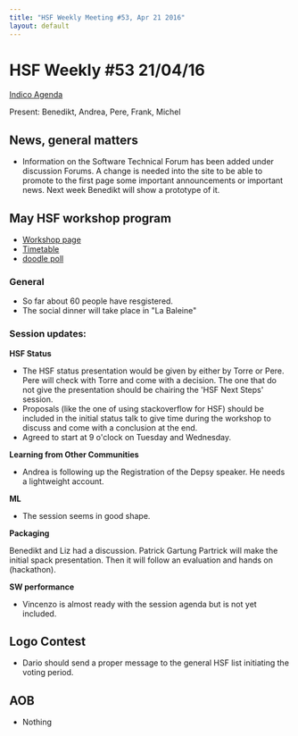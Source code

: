 ```yaml
---
title: "HSF Weekly Meeting #53, Apr 21 2016"
layout: default
---
```


# HSF Weekly #53 21/04/16

[Indico Agenda](https://indico.cern.ch/event/523494/)

Present: Benedikt, Andrea, Pere, Frank, Michel

## News, general matters
- Information on the Software Technical Forum has been added under discussion Forums. A change is needed into 
 the site to be able to promote to the first page some important announcements or important news. Next week Benedikt will
 show a prototype of it. 

## May HSF workshop program

- [Workshop page](https://indico.cern.ch/event/496146/)
- [Timetable](https://indico.cern.ch/event/496146/other-view?view=standard)
- [doodle poll](http://doodle.com/poll/8hpxredhnci2i8xh)

### General
- So far about 60 people have resgistered.
- The social dinner will take place in "La Baleine" 

### Session updates:

**HSF Status**

- The HSF status presentation would be given by either by Torre or Pere. Pere will check with Torre and come with a decision. 
  The one that do not give the presentation should be chairing the 'HSF Next Steps' session. 
- Proposals (like the one of using stackoverflow for HSF) should be included in the initial status talk to give time 
  during the workshop to discuss and come with a conclusion at the end.  
- Agreed to start at 9 o'clock on Tuesday and Wednesday.

**Learning from Other Communities**
- Andrea is following up the Registration of the Depsy speaker. He needs a lightweight account.

**ML**

- The session seems in good shape.

**Packaging**

Benedikt and Liz had a discussion. Patrick Gartung Partrick will make the initial spack presentation. 
Then it will follow an evaluation and hands on (hackathon).

**SW performance**

- Vincenzo is almost ready with the session agenda but is not yet included.  

## Logo Contest

- Dario should send a proper message to the general HSF list initiating the voting period. 

## AOB

- Nothing


